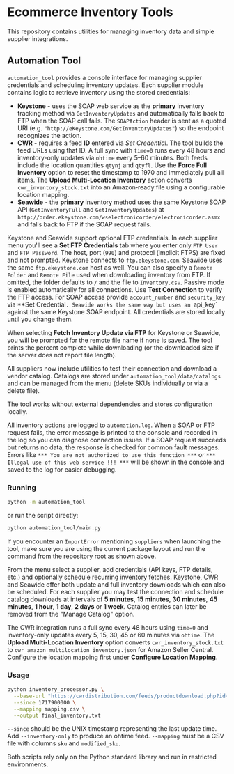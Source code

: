 # Ecommerce Inventory Tools

This repository contains utilities for managing inventory data and simple supplier integrations.

## Automation Tool

`automation_tool` provides a console interface for managing supplier credentials and scheduling inventory updates.  Each supplier module contains logic to retrieve inventory using the stored credentials:

* **Keystone** - uses the SOAP web service as the **primary** inventory tracking method via `GetInventoryUpdates` and automatically falls back to FTP when the SOAP call fails. The `SOAPAction` header is sent as a quoted URI (e.g. `"http://eKeystone.com/GetInventoryUpdates"`) so the endpoint recognizes the action.
* **CWR** - requires a feed **ID** entered via *Set Credential*. The tool builds the feed URLs using that ID. A full sync with `time=0` runs every 48 hours and inventory-only updates via `ohtime` every 5–60 minutes. Both feeds include the location quantities `qtynj` and `qtyfl`. Use the **Force Full Inventory** option to reset the timestamp to 1970 and immediately pull all items. The **Upload Multi-Location Inventory** action converts `cwr_inventory_stock.txt` into an Amazon‑ready file using a configurable location mapping.
* **Seawide** - the **primary** inventory method uses the same Keystone SOAP API (`GetInventoryFull` and `GetInventoryUpdates`) at `http://order.ekeystone.com/wselectronicorder/electronicorder.asmx` and falls back to FTP if the SOAP request fails.

Keystone and Seawide support optional FTP credentials. In each supplier menu
you'll see a **Set FTP Credentials** tab where you enter only `FTP User` and
`FTP Password`. The host, port (`990`) and protocol (implicit FTPS) are fixed and
 not prompted. Keystone connects to `ftp.ekeystone.com`. Seawide uses the
same `ftp.ekeystone.com` host as well. You can also specify a `Remote Folder`
and `Remote File`
used when downloading inventory from FTP. If omitted, the folder defaults to
`/` and the file to `Inventory.csv`. Passive mode is enabled automatically for
all connections. Use **Test Connection** to verify the FTP access. For SOAP
access provide `account_number` and `security_key` via **Set Credential`.
Seawide works the same way but uses an `api_key` against the same Keystone SOAP
endpoint.
All credentials are stored locally until you change them.

When selecting **Fetch Inventory Update via FTP** for Keystone or Seawide, you
will be prompted for the remote file name if none is saved. The tool prints the
percent complete while downloading (or the downloaded size if the server does
not report file length).

All suppliers now include utilities to test their connection and download a
vendor catalog. Catalogs are stored under `automation_tool/data/catalogs` and can
be managed from the menu (delete SKUs individually or via a delete file).

The tool works without external dependencies and stores configuration locally.

All inventory actions are logged to `automation.log`. When a SOAP or FTP request
fails, the error message is printed to the console and recorded in the log so
you can diagnose connection issues.
If a SOAP request succeeds but returns no data, the response is checked for
common fault messages. Errors like `*** You are not authorized to use this
function ***` or `*** Illegal use of this web service !!! ***` will be shown in
the console and saved to the log for easier debugging.

### Running

```bash
python -m automation_tool
```
or run the script directly:
```bash
python automation_tool/main.py
```
If you encounter an ``ImportError`` mentioning ``suppliers`` when launching the
tool, make sure you are using the current package layout and run the command
from the repository root as shown above.

From the menu select a supplier, add credentials (API keys, FTP details, etc.) and optionally schedule recurring inventory fetches.  Keystone, CWR and Seawide offer both update and full inventory downloads which can also be scheduled.
For each supplier you may test the connection and schedule catalog downloads at intervals of **5 minutes**, **15 minutes**, **30 minutes**, **45 minutes**, **1 hour**, **1 day**, **2 days** or **1 week**. Catalog entries can later be removed from the "Manage Catalog" option.

The CWR integration runs a full sync every 48 hours using `time=0` and inventory-only updates every 5, 15, 30, 45 or 60 minutes via `ohtime`.
The **Upload Multi-Location Inventory** option converts `cwr_inventory_stock.txt`
to `cwr_amazon_multilocation_inventory.json` for Amazon Seller Central. Configure
the location mapping first under **Configure Location Mapping**.
### Usage

```bash
python inventory_processor.py \
  --base-url "https://cwrdistribution.com/feeds/productdownload.php?id=YOUR_FEED_ID&version=3&format=csv" \
  --since 1717900000 \
  --mapping mapping.csv \
  --output final_inventory.txt
```

`--since` should be the UNIX timestamp representing the last update time. Add `--inventory-only` to produce an ohtime feed. `--mapping` must be a CSV file with columns `sku` and `modified_sku`.

Both scripts rely only on the Python standard library and run in restricted environments.
